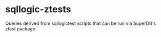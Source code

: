 # sqllogic-ztests
Queries derived from sqllogictest scripts that can be run via SuperDB's ztest package
